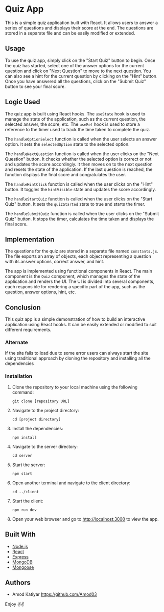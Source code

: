 # Quiz App

This is a simple quiz application built with React. It allows users to answer a series of questions and displays their score at the end. The questions are stored in a separate file and can be easily modified or extended.

## Usage

To use the quiz app, simply click on the "Start Quiz" button to begin. Once the quiz has started, select one of the answer options for the current question and click on "Next Question" to move to the next question. You can also see a hint for the current question by clicking on the "Hint" button. Once you have answered all the questions, click on the "Submit Quiz" button to see your final score.

## Logic Used

The quiz app is built using React hooks. The `useState` hook is used to manage the state of the application, such as the current question, the selected answer, the score, etc. The `useRef` hook is used to store a reference to the timer used to track the time taken to complete the quiz.

The `handleOptionSelect` function is called when the user selects an answer option. It sets the `selectedOption` state to the selected option.

The `handleNextQuestion` function is called when the user clicks on the "Next Question" button. It checks whether the selected option is correct or not and updates the score accordingly. It then moves on to the next question and resets the state of the application. If the last question is reached, the function displays the final score and congratulates the user.

The `handleHintClick` function is called when the user clicks on the "Hint" button. It toggles the `hintVisible` state and updates the score accordingly.

The `handleStartQuiz` function is called when the user clicks on the "Start Quiz" button. It sets the `quizStarted` state to true and starts the timer.

The `handleSubmitQuiz` function is called when the user clicks on the "Submit Quiz" button. It stops the timer, calculates the time taken and displays the final score.

## Implementation

The questions for the quiz are stored in a separate file named `constants.js`. The file exports an array of objects, each object representing a question with its answer options, correct answer, and hint.

The app is implemented using functional components in React. The main component is the `Quiz` component, which manages the state of the application and renders the UI. The UI is divided into several components, each responsible for rendering a specific part of the app, such as the question, answer options, hint, etc.

## Conclusion

This quiz app is a simple demonstration of how to build an interactive application using React hooks. It can be easily extended or modified to suit different requirements.

### Alternate 
If the site fails to load due to some error users can always start the site using traditional approach by cloning the repository and installing all the dependencies

### Installation

1. Clone the repository to your local machine using the following command:

   ```
   git clone [repository URL]
   ```

2. Navigate to the project directory:

   ```
   cd [project directory]
   ```

3. Install the dependencies:

   ```
   npm install
   ```

4. Navigate to the server directory:

   ```
   cd server
   ```

5. Start the server:

   ```
   npm start
   ```

6. Open another terminal and navigate to the client directory:

   ```
   cd ../client
   ```

7. Start the client:

   ```
   npm run dev
   ```

8. Open your web browser and go to [http://localhost:3000](http://localhost:3000) to view the app.

## Built With

- [Node.js](https://nodejs.org)
- [React](https://reactjs.org/)
- [Express](https://expressjs.com/)
- [MongoDB](https://www.mongodb.com/)
- [Mongoose](https://mongoosejs.com/)

## Authors

- Amod Katiyar
https://github.com/Amod03 

Enjoy ✌✌